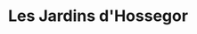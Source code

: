 ---
title: "Les Jardins d'Hossegor"
url: /soorts-hossegor/les-jardins-dhossegor/
shop: Gemüse & Obst
---